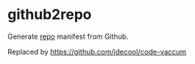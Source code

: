 # github2repo

Generate [repo](https://gerrit.googlesource.com/git-repo/) manifest from Github.

Replaced by https://github.com/jdecool/code-vaccum
